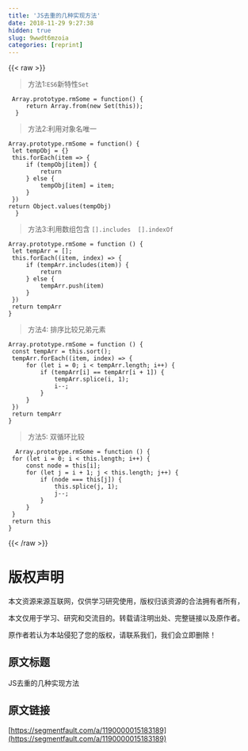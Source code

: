 ```yaml
---
title: 'JS去重的几种实现方法' 
date: 2018-11-29 9:27:38
hidden: true
slug: 9wwdt6mzoia
categories: [reprint]
---
```


{{< raw >}}

                    
<blockquote>&#x65B9;&#x6CD5;1:<code>ES6</code>&#x65B0;&#x7279;&#x6027;<code>Set</code>
</blockquote>
<div class="widget-codetool" style="display:none;">
      <div class="widget-codetool--inner">
      <span class="selectCode code-tool" data-toggle="tooltip" data-placement="top" title="" data-original-title="&#x5168;&#x9009;"></span>
      <span type="button" class="copyCode code-tool" data-toggle="tooltip" data-placement="top" data-clipboard-text=" Array.prototype.rmSome = function() {
     return Array.from(new Set(this));
  }" title="" data-original-title="&#x590D;&#x5236;"></span>
      <span type="button" class="saveToNote code-tool" data-toggle="tooltip" data-placement="top" title="" data-original-title="&#x653E;&#x8FDB;&#x7B14;&#x8BB0;"></span>
      </div>
      </div><pre class="hljs javascript"><code> <span class="hljs-built_in">Array</span>.prototype.rmSome = <span class="hljs-function"><span class="hljs-keyword">function</span>(<span class="hljs-params"></span>) </span>{
     <span class="hljs-keyword">return</span> <span class="hljs-built_in">Array</span>.from(<span class="hljs-keyword">new</span> <span class="hljs-built_in">Set</span>(<span class="hljs-keyword">this</span>));
  }</code></pre>
<blockquote>&#x65B9;&#x6CD5;2:&#x5229;&#x7528;&#x5BF9;&#x8C61;&#x540D;&#x552F;&#x4E00;</blockquote>
<div class="widget-codetool" style="display:none;">
      <div class="widget-codetool--inner">
      <span class="selectCode code-tool" data-toggle="tooltip" data-placement="top" title="" data-original-title="&#x5168;&#x9009;"></span>
      <span type="button" class="copyCode code-tool" data-toggle="tooltip" data-placement="top" data-clipboard-text="Array.prototype.rmSome = function() {
 let tempObj = {}
 this.forEach(item =&gt; {
     if (tempObj[item]) {
         return
     } else {
         tempObj[item] = item;
     }
 })
return Object.values(tempObj)
  }" title="" data-original-title="&#x590D;&#x5236;"></span>
      <span type="button" class="saveToNote code-tool" data-toggle="tooltip" data-placement="top" title="" data-original-title="&#x653E;&#x8FDB;&#x7B14;&#x8BB0;"></span>
      </div>
      </div><pre class="hljs javascript"><code><span class="hljs-built_in">Array</span>.prototype.rmSome = <span class="hljs-function"><span class="hljs-keyword">function</span>(<span class="hljs-params"></span>) </span>{
 <span class="hljs-keyword">let</span> tempObj = {}
 <span class="hljs-keyword">this</span>.forEach(<span class="hljs-function"><span class="hljs-params">item</span> =&gt;</span> {
     <span class="hljs-keyword">if</span> (tempObj[item]) {
         <span class="hljs-keyword">return</span>
     } <span class="hljs-keyword">else</span> {
         tempObj[item] = item;
     }
 })
<span class="hljs-keyword">return</span> <span class="hljs-built_in">Object</span>.values(tempObj)
  }</code></pre>
<blockquote>&#x65B9;&#x6CD5;3:&#x5229;&#x7528;&#x6570;&#x7EC4;&#x5305;&#x542B;  <code>[].includes  [].indexOf</code>
</blockquote>
<div class="widget-codetool" style="display:none;">
      <div class="widget-codetool--inner">
      <span class="selectCode code-tool" data-toggle="tooltip" data-placement="top" title="" data-original-title="&#x5168;&#x9009;"></span>
      <span type="button" class="copyCode code-tool" data-toggle="tooltip" data-placement="top" data-clipboard-text="Array.prototype.rmSome = function () {
 let tempArr = [];
 this.forEach((item, index) =&gt; {
     if (tempArr.includes(item)) {
         return
     } else {
         tempArr.push(item)
     }
 })
 return tempArr
}" title="" data-original-title="&#x590D;&#x5236;"></span>
      <span type="button" class="saveToNote code-tool" data-toggle="tooltip" data-placement="top" title="" data-original-title="&#x653E;&#x8FDB;&#x7B14;&#x8BB0;"></span>
      </div>
      </div><pre class="hljs javascript"><code><span class="hljs-built_in">Array</span>.prototype.rmSome = <span class="hljs-function"><span class="hljs-keyword">function</span> (<span class="hljs-params"></span>) </span>{
 <span class="hljs-keyword">let</span> tempArr = [];
 <span class="hljs-keyword">this</span>.forEach(<span class="hljs-function">(<span class="hljs-params">item, index</span>) =&gt;</span> {
     <span class="hljs-keyword">if</span> (tempArr.includes(item)) {
         <span class="hljs-keyword">return</span>
     } <span class="hljs-keyword">else</span> {
         tempArr.push(item)
     }
 })
 <span class="hljs-keyword">return</span> tempArr
}</code></pre>
<blockquote>&#x65B9;&#x6CD5;4: &#x6392;&#x5E8F;&#x6BD4;&#x8F83;&#x5144;&#x5F1F;&#x5143;&#x7D20;</blockquote>
<div class="widget-codetool" style="display:none;">
      <div class="widget-codetool--inner">
      <span class="selectCode code-tool" data-toggle="tooltip" data-placement="top" title="" data-original-title="&#x5168;&#x9009;"></span>
      <span type="button" class="copyCode code-tool" data-toggle="tooltip" data-placement="top" data-clipboard-text="Array.prototype.rmSome = function () {
 const tempArr = this.sort();
 tempArr.forEach((item, index) =&gt; {
     for (let i = 0; i &lt; tempArr.length; i++) {
         if (tempArr[i] == tempArr[i + 1]) {
             tempArr.splice(i, 1);
             i--;
         }
     }
 })
 return tempArr
}" title="" data-original-title="&#x590D;&#x5236;"></span>
      <span type="button" class="saveToNote code-tool" data-toggle="tooltip" data-placement="top" title="" data-original-title="&#x653E;&#x8FDB;&#x7B14;&#x8BB0;"></span>
      </div>
      </div><pre class="hljs javascript"><code><span class="hljs-built_in">Array</span>.prototype.rmSome = <span class="hljs-function"><span class="hljs-keyword">function</span> (<span class="hljs-params"></span>) </span>{
 <span class="hljs-keyword">const</span> tempArr = <span class="hljs-keyword">this</span>.sort();
 tempArr.forEach(<span class="hljs-function">(<span class="hljs-params">item, index</span>) =&gt;</span> {
     <span class="hljs-keyword">for</span> (<span class="hljs-keyword">let</span> i = <span class="hljs-number">0</span>; i &lt; tempArr.length; i++) {
         <span class="hljs-keyword">if</span> (tempArr[i] == tempArr[i + <span class="hljs-number">1</span>]) {
             tempArr.splice(i, <span class="hljs-number">1</span>);
             i--;
         }
     }
 })
 <span class="hljs-keyword">return</span> tempArr
}</code></pre>
<blockquote>&#x65B9;&#x6CD5;5: &#x53CC;&#x5FAA;&#x73AF;&#x6BD4;&#x8F83;</blockquote>
<div class="widget-codetool" style="display:none;">
      <div class="widget-codetool--inner">
      <span class="selectCode code-tool" data-toggle="tooltip" data-placement="top" title="" data-original-title="&#x5168;&#x9009;"></span>
      <span type="button" class="copyCode code-tool" data-toggle="tooltip" data-placement="top" data-clipboard-text="  Array.prototype.rmSome = function () {
 for (let i = 0; i &lt; this.length; i++) {
     const node = this[i];
     for (let j = i + 1; j &lt; this.length; j++) {
         if (node === this[j]) {
             this.splice(j, 1);
             j--;
         }
     }
 }
 return this
}" title="" data-original-title="&#x590D;&#x5236;"></span>
      <span type="button" class="saveToNote code-tool" data-toggle="tooltip" data-placement="top" title="" data-original-title="&#x653E;&#x8FDB;&#x7B14;&#x8BB0;"></span>
      </div>
      </div><pre class="hljs javascript"><code>  <span class="hljs-built_in">Array</span>.prototype.rmSome = <span class="hljs-function"><span class="hljs-keyword">function</span> (<span class="hljs-params"></span>) </span>{
 <span class="hljs-keyword">for</span> (<span class="hljs-keyword">let</span> i = <span class="hljs-number">0</span>; i &lt; <span class="hljs-keyword">this</span>.length; i++) {
     <span class="hljs-keyword">const</span> node = <span class="hljs-keyword">this</span>[i];
     <span class="hljs-keyword">for</span> (<span class="hljs-keyword">let</span> j = i + <span class="hljs-number">1</span>; j &lt; <span class="hljs-keyword">this</span>.length; j++) {
         <span class="hljs-keyword">if</span> (node === <span class="hljs-keyword">this</span>[j]) {
             <span class="hljs-keyword">this</span>.splice(j, <span class="hljs-number">1</span>);
             j--;
         }
     }
 }
 <span class="hljs-keyword">return</span> <span class="hljs-keyword">this</span>
}</code></pre>

                
{{< /raw >}}

# 版权声明
本文资源来源互联网，仅供学习研究使用，版权归该资源的合法拥有者所有，

本文仅用于学习、研究和交流目的。转载请注明出处、完整链接以及原作者。

原作者若认为本站侵犯了您的版权，请联系我们，我们会立即删除！

## 原文标题
JS去重的几种实现方法

## 原文链接
[https://segmentfault.com/a/1190000015183189](https://segmentfault.com/a/1190000015183189)

